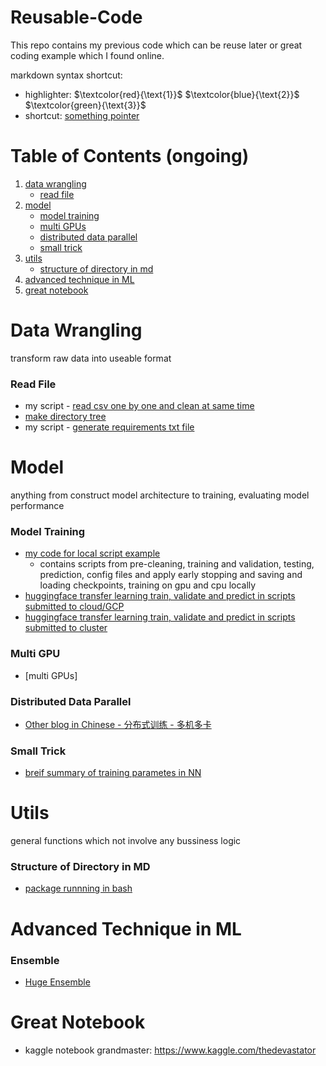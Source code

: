 # Reusable-Code
This repo contains my previous code which can be reuse later or great coding example which I found online.

markdown syntax shortcut:
- highlighter:
$`\textcolor{red}{\text{1}}`$ 
$`\textcolor{blue}{\text{2}}`$ 
$`\textcolor{green}{\text{3}}`$
- shortcut:
<a id='tag'></a> [something pointer](#tag)

# Table of Contents (ongoing)
1. [data wrangling](#dw)
      - [read file](#rf)
3. [model](#model)
      - [model training](#mt)
      - [multi GPUs](#mgpu)
      - [distributed data parallel](#ddp)
      - [small trick](#st)
5. [utils](#utils)
      - [structure of directory in md](#sodim)
7. [advanced technique in ML](#atim)
8. [great notebook](#gn)

# Data Wrangling
<a id='dw'></a>
transform raw data into useable format
### Read File
<a id='rf'></a>
- my script - [read csv one by one and clean at same time](https://github.com/tinghe14/Reusable-Code/blob/ab1f36b3db68cadbfe04f88b88bda2471168c743/Data%20Wrangling/Read%20File/0.py)
- [make directory tree](https://github.com/tinghe14/Reusable-Code/blob/adecc22f023297997937c0e828aa71e6002fdd65/Data%20Wrangling/Make%20Dic/0.py)
- my script - [generate requirements txt file](https://stackoverflow.com/questions/35796968/get-all-modules-packages-used-by-a-python-project)

# Model
<a id='model'></a>
anything from construct model architecture to training, evaluating model performance
### Model Training
<a id='mt'></a>
- [my code for local script example](https://github.com/tinghe14/Reusable-Code/blob/5c5840f6193a6bc7046cc25af9053d582660eabe/Model/Model%20Training/%20Local%20Script/README.md)
  - contains scripts from pre-cleaning, training and validation, testing, prediction, config files and apply early stopping and saving and loading checkpoints, training on gpu and cpu locally
- [huggingface transfer learning train, validate and predict in scripts submitted to cloud/GCP]()
- [huggingface transfer learning train, validate and predict in scripts submitted to cluster]()
### Multi GPU
<a id='mgpu'></a>
- [multi GPUs]
### Distributed Data Parallel
<a id='ddp'></a>
- [Other blog in Chinese - 分布式训练 - 多机多卡](https://blog.csdn.net/love1005lin/article/details/116456422)
### Small Trick
<a id='st'></a>
- [breif summary of training parametes in NN](https://github.com/tinghe14/Reusable-Code/blob/4c06afe57e9c0eb50344ed9424c083142da1b66f/Model/Model%20Construction/0.py)

# Utils
<a id='utils'></a>
general functions which not involve any bussiness logic
### Structure of Directory in MD
<a id='sodim'></a>
- [package runnning in bash](https://github.com/michalbe/md-file-tree)

# Advanced Technique in ML
### Ensemble 
- [Huge Ensemble](https://www.kaggle.com/code/thedevastator/huge-ensemble)

# Great Notebook
- kaggle notebook grandmaster: https://www.kaggle.com/thedevastator

<!---
https://www.1point3acres.com/bbs/thread-997815-1-1.html
- 现在市场上有好多找做LLM背景人的坑。
我好奇这样背景的人和普通做NLP的人有什么主要的差异吗？
例如我这样的水货背景
- 3年前搞过一点NLP，会做常见的一些task（分类、问答、翻译什么的）。最近几年的进展都没怎么跟了。
- 明白古早版本的bert，transformer，gpt都是怎么工作的。
- 知道language model是怎么弄出来的（large的没碰过）
- 知道多机多卡的训练怎么写
- 会用一些已有推理框架onnx，tensorrt什么的捣鼓捣鼓模型上线
我可以大言不惭的说自己也是LLM背景的人吗？还是会被打回原型？
可能lz的能力能应付大多数工作了，但不足以在众多简历中被选出来，因为这些东西很多人都会。属实，感觉自己只能算个民科。研究方面完全没碰过。
很好的讨论，现在的公司精得很，感觉有没有百亿到千亿param 模型的实战的经验很容易就能在面试中看出来，在lz的基础上分享一些最近半年和相关资方打交道感受到的他们的期望和standard：
- 3年前搞过一点NLP，会做常见的一些task（分类、问答、翻译什么的）。最近几年的进展都没怎么跟了。
  --是否知道用10B以上LLM怎样便宜又有效的实现这些应用，LLM+RLHF/prompt engineering相比传统bert做基础任务有怎样的pros cons，怎样增强robustness/fairness
- 明白古早版本的bert，transformer，gpt都是怎么工作的
   --是否能在面试时不查api的情况下半小时pytorch/tf手撸朴素的bert/gpt实现 从 tokenizaiton/embedding/self attention and ffn 到beam search?
- 知道language model是怎么弄出来的（large的没碰过）
  --千亿规模模型训练都有哪些坑，数据清洗去重有哪些坑和调优技巧？怎么通过各种training dynamics的参数寻找适合的训练参数和训练早期发现不适合的模型参数？
- 知道多机多卡的训练怎么写.
   --megatron实现代码是否熟悉，知道如何修改？pipeline/tensor/data parallelism各项参数应该如何配置
- 会用一些已有推理框架onnx，tensorrt什么的捣鼓捣鼓模型上线
  --onnx/tensorrt/triton/pytorch2.0/deepspeed/fastertransformer用来部署百亿以上模型各有什么坑，如果需要4bit、8bit部署怎样为这些还不支持int8/int4实现相应的cuda kernel并调优超过cublas的水平？
可能他们进的早，我最近面openai和anthropic一类的公司 被问的比刚才列的还深
哎 确实有些面试造火箭的感觉 谁让现在这领域卷呢 不过倒也不用都精通，在一个方面比较专，其他方面能说出一些思考就行
我觉得偏工程的关心也没那么多
除了那几个Transformer的model外 (可以去Huggingface看) 也就是deepspeed zero了 ..... 我只会用data parallel 最多搞30-40B model 需要model/pipeline parallel 我也不知道哪个好
偏研究的东西就比较多了 最好还是经常看论文
比如比较新的positional encoding -> alibi / rotary 这种 会被考到
- 怎么说呢，比 LZ 水的搞 LLM 的人也有，比 LZ 强的面试进不去的也有。
- LZ 是想去搞 LLM，或者说是想去 OpenAI/Google Bard 这种吗？如果不是下面的建议不用看。
- 建议 LZ 跳出学生思维：不是我会这个技术，我就能去搞。
- 想明白这一点：你能为别人贡献什么，别人为什么需要你？
--->
